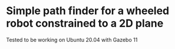 # Simple path finder for a wheeled robot constrained to a 2D plane

Tested to be working on Ubuntu 20.04 with Gazebo 11

